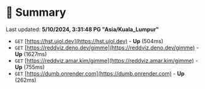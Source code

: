 # 📖 Summary
Last updated: **5/10/2024, 3:31:48 PG "Asia/Kuala_Lumpur"**

- `GET` [https://hst.ujol.dev](https://hst.ujol.dev) - **Up** (504ms)
- `GET` [https://reddviz.deno.dev/gimme](https://reddviz.deno.dev/gimme) - **Up** (1627ms)
- `GET` [https://reddviz.amar.kim/gimme](https://reddviz.amar.kim/gimme) - **Up** (755ms)
- `GET` [https://dumb.onrender.com](https://dumb.onrender.com) - **Up** (262ms)
